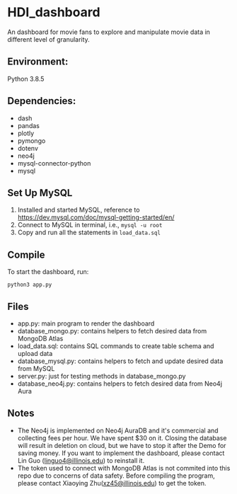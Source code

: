 # HDI_dashboard
An dashboard for movie fans to explore and manipulate movie data in different level of granularity. 
## Environment:
Python 3.8.5
## Dependencies:
- dash
- pandas
- plotly
- pymongo
- dotenv
- neo4j
- mysql-connector-python
- mysql

## Set Up MySQL 
1. Installed and started MySQL, reference to https://dev.mysql.com/doc/mysql-getting-started/en/
2. Connect to MySQL in terminal, i.e., `mysql -u root`
3. Copy and run all the statements in `load_data.sql`

## Compile
To start the dashboard, run:
```
python3 app.py
```
## Files
- app.py: main program to render the dashboard
- database_mongo.py: contains helpers to fetch desired data from MongoDB Atlas
- load_data.sql: contains SQL commands to create table schema and upload data
- database_mysql.py: contains helpers to fetch and update desired data from MySQL 
- server.py: just for testing methods in database_mongo.py
- database_neo4j.py: contains helpers to fetch desired data from Neo4j Aura

## Notes
- The Neo4j is implemented on Neo4j AuraDB and it's commercial and collecting fees per hour. We have spent $30 on it. Closing the database will result in deletion on cloud, but we have to stop it after the Demo for saving money. If you want to implement the dashboard, please contact Lin Guo (linguo4@illinois.edu) to reinstall it.
- The token used to connect with MongoDB Atlas is not commited into this repo due to concerns of data safety. Before compiling the program, please contact Xiaoying Zhu(xz45@illinois.edu) to get the token.

